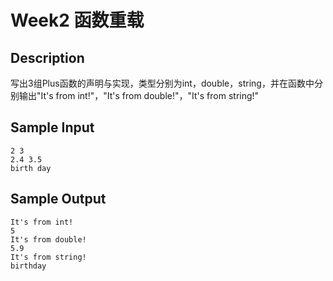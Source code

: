 # Week2 函数重载

## Description
写出3组Plus函数的声明与实现，类型分别为int，double，string，并在函数中分别输出"It's from int!"，"It's from double!"，"It's from string!"

## Sample Input
```
2 3
2.4 3.5
birth day
```
## Sample Output
```
It's from int!
5
It's from double!
5.9
It's from string!
birthday
```
